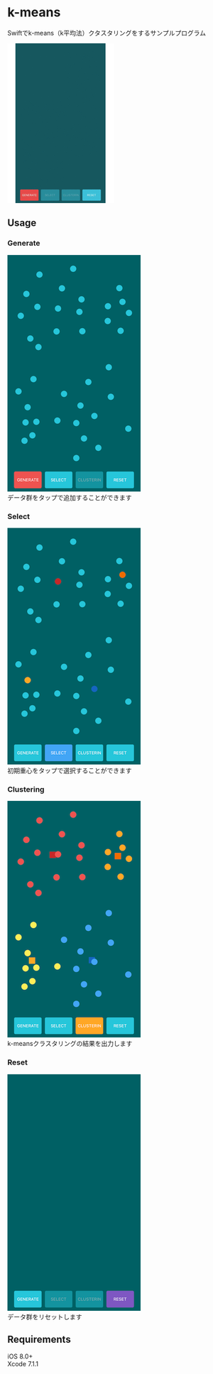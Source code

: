 # k-means
Swiftでk-means（k平均法）クタスタリングをするサンプルプログラム

![k-means](https://github.com/koooootake/k-means/blob/master/ScreenShot/k-means.gif)  

## **Usage**
### **Generate**
![k-means](https://github.com/koooootake/k-means/blob/master/ScreenShot/generate.PNG)  
データ群をタップで追加することができます  　　

### **Select**
![k-means](https://github.com/koooootake/k-means/blob/master/ScreenShot/select.PNG)  
初期重心をタップで選択することができます  　　

### **Clustering**
![k-means](https://github.com/koooootake/k-means/blob/master/ScreenShot/clustering.PNG)  
k-meansクラスタリングの結果を出力します  　　

### **Reset**
![k-means](https://github.com/koooootake/k-means/blob/master/ScreenShot/reset.PNG)  
データ群をリセットします  　　

## **Requirements**
iOS 8.0+  
Xcode 7.1.1  
